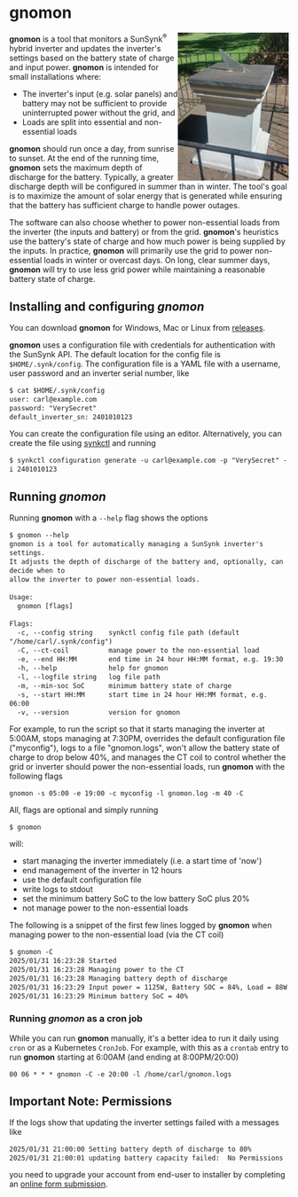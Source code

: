 # gnomon
<img src="/images/gnomon.jpg" align="right" width="200px">

**gnomon** is a tool that monitors a SunSynk<sup>:registered:</sup> hybrid inverter and updates the inverter's settings based on the battery state of charge and input power. **gnomon** is
intended for small installations where:
 * The inverter's input (e.g. solar panels) and battery may not be sufficient to provide uninterrupted power without the grid, and
 * Loads are split into essential and non-essential loads

**gnomon** should run once a day, from sunrise to sunset. At the end of the running time, **gnomon** sets the maximum depth of discharge for the battery. Typically, a greater discharge depth will be configured in summer than in winter. The tool's goal is to maximize the amount of solar energy that is generated while ensuring that the battery has sufficient charge to handle power outages.

The software can also choose whether to power non-essential loads from the inverter (the inputs and battery) or from the grid.  **gnomon**'s heuristics use
the battery's state of charge and how much power is being supplied by the inputs. In practice, **gnomon** will primarily 
use the grid to power non-essential loads in winter or overcast days. On long, clear summer days, **gnomon** will try to use less grid power while maintaining a reasonable
battery state of charge.

## Installing and configuring *gnomon*
You can download **gnomon** for Windows, Mac or Linux from [releases](https://github.com/hammingweight/gnomon/releases).

**gnomon** uses a configuration file with credentials for authentication with the SunSynk API. The default location for the config file is
`$HOME/.synk/config`. The configuration file is a YAML file with a username, user password and an inverter serial number, like

```
$ cat $HOME/.synk/config
user: carl@example.com
password: "VerySecret"
default_inverter_sn: 2401010123
```

You can create the configuration file using an editor. Alternatively, you can create the file using [synkctl](https://github.com/hammingweight/synkctl) and running

```
$ synkctl configuration generate -u carl@example.com -p "VerySecret" -i 2401010123
```


## Running *gnomon*
Running **gnomon** with a `--help` flag shows the options

```
$ gnomon --help
gnomon is a tool for automatically managing a SunSynk inverter's settings.
It adjusts the depth of discharge of the battery and, optionally, can decide when to
allow the inverter to power non-essential loads.

Usage:
  gnomon [flags]

Flags:
  -c, --config string    synkctl config file path (default "/home/carl/.synk/config")
  -C, --ct-coil          manage power to the non-essential load
  -e, --end HH:MM        end time in 24 hour HH:MM format, e.g. 19:30
  -h, --help             help for gnomon
  -l, --logfile string   log file path
  -m, --min-soc SoC      minimum battery state of charge
  -s, --start HH:MM      start time in 24 hour HH:MM format, e.g. 06:00
  -v, --version          version for gnomon
```

For example, to run the script so that it starts managing the inverter at 5:00AM, stops managing at 7:30PM, overrides the default configuration file ("myconfig"), logs to a file "gnomon.logs", won't allow the battery state of charge to drop below 40%, and manages
the CT coil to control whether the grid or inverter should power the non-essential loads, run **gnomon** with the following flags

```
gnomon -s 05:00 -e 19:00 -c myconfig -l gnomon.log -m 40 -C
```

All, flags are optional and simply running

```
$ gnomon
```
will:
* start managing the inverter immediately (i.e. a start time of 'now')
* end management of the inverter in 12 hours
* use the default configuration file
* write logs to stdout
* set the minimum battery SoC to the low battery SoC plus 20%
* not manage power to the non-essential loads

The following is a snippet of the first few lines logged by **gnomon** when managing power to the non-essential load (via the CT coil)

```
$ gnomon -C
2025/01/31 16:23:28 Started
2025/01/31 16:23:28 Managing power to the CT
2025/01/31 16:23:28 Managing battery depth of discharge
2025/01/31 16:23:29 Input power = 1125W, Battery SOC = 84%, Load = 88W
2025/01/31 16:23:29 Minimum battery SoC = 40%
```

### Running *gnomon* as a cron job
While you can run **gnomon** manually, it's a better idea to run it daily using `cron` or as a Kubernetes `CronJob`. For example, 
with this as a `crontab` entry to run **gnomon** starting at 6:00AM (and ending at 8:00PM/20:00)

```
00 06 * * * gnomon -C -e 20:00 -l /home/carl/gnomon.logs
```

## Important Note: Permissions
If the logs show that updating the inverter settings failed with a messages like

```
2025/01/31 21:00:00 Setting battery depth of discharge to 80%
2025/01/31 21:00:01 updating battery capacity failed:  No Permissions
```

you need to upgrade your account from end-user to installer by completing an [online form submission](https://www.sunsynk.org/remote-monitoring).
